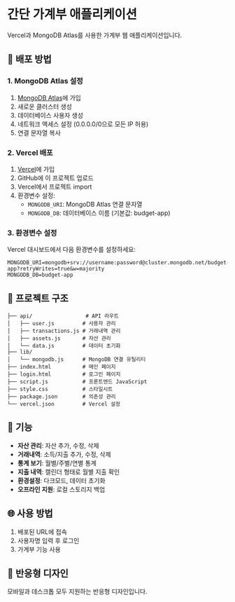 # 간단 가계부 애플리케이션

Vercel과 MongoDB Atlas를 사용한 가계부 웹 애플리케이션입니다.

## 🚀 배포 방법

### 1. MongoDB Atlas 설정

1. [MongoDB Atlas](https://www.mongodb.com/atlas)에 가입
2. 새로운 클러스터 생성
3. 데이터베이스 사용자 생성
4. 네트워크 액세스 설정 (0.0.0.0/0으로 모든 IP 허용)
5. 연결 문자열 복사

### 2. Vercel 배포

1. [Vercel](https://vercel.com)에 가입
2. GitHub에 이 프로젝트 업로드
3. Vercel에서 프로젝트 import
4. 환경변수 설정:
   - `MONGODB_URI`: MongoDB Atlas 연결 문자열
   - `MONGODB_DB`: 데이터베이스 이름 (기본값: budget-app)

### 3. 환경변수 설정

Vercel 대시보드에서 다음 환경변수를 설정하세요:

```
MONGODB_URI=mongodb+srv://username:password@cluster.mongodb.net/budget-app?retryWrites=true&w=majority
MONGODB_DB=budget-app
```

## 📁 프로젝트 구조

```
├── api/                 # API 라우트
│   ├── user.js         # 사용자 관리
│   ├── transactions.js # 거래내역 관리
│   ├── assets.js       # 자산 관리
│   └── data.js         # 데이터 초기화
├── lib/
│   └── mongodb.js      # MongoDB 연결 유틸리티
├── index.html          # 메인 페이지
├── login.html          # 로그인 페이지
├── script.js           # 프론트엔드 JavaScript
├── style.css           # 스타일시트
├── package.json        # 의존성 관리
└── vercel.json         # Vercel 설정
```

## 🔧 기능

- **자산 관리**: 자산 추가, 수정, 삭제
- **거래내역**: 소득/지출 추가, 수정, 삭제
- **통계 보기**: 월별/주별/연별 통계
- **지출 내역**: 캘린더 형태로 월별 지출 확인
- **환경설정**: 다크모드, 데이터 초기화
- **오프라인 지원**: 로컬 스토리지 백업

## 🌐 사용 방법

1. 배포된 URL에 접속
2. 사용자명 입력 후 로그인
3. 가계부 기능 사용

## 📱 반응형 디자인

모바일과 데스크톱 모두 지원하는 반응형 디자인입니다.
